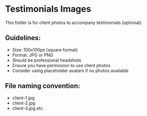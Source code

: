 # Testimonials Images

This folder is for client photos to accompany testimonials (optional).

## Guidelines:
- Size: 100x100px (square format)
- Format: JPG or PNG
- Should be professional headshots
- Ensure you have permission to use client photos
- Consider using placeholder avatars if no photos available

## File naming convention:
- client-1.jpg
- client-2.jpg
- client-3.jpg
etc.